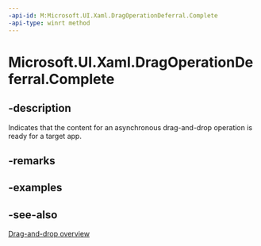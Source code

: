 ```yaml
---
-api-id: M:Microsoft.UI.Xaml.DragOperationDeferral.Complete
-api-type: winrt method
---
```


<!-- Method syntax
public void Complete()
-->

# Microsoft.UI.Xaml.DragOperationDeferral.Complete

## -description
Indicates that the content for an asynchronous drag-and-drop operation is ready for a target app.

## -remarks

## -examples

## -see-also

[Drag-and-drop overview](/windows/uwp/design/input/drag-and-drop)
